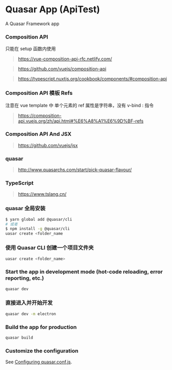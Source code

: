 # Quasar App (ApiTest)

A Quasar Framework app

### Composition API

只能在 setup 函数内使用

> https://vue-composition-api-rfc.netlify.com/

> https://github.com/vuejs/composition-api

> https://typescript.nuxtjs.org/cookbook/components/#composition-api

### Composition API 模板 Refs

注意在 vue template 中 单个元素的 ref 属性是字符串，没有 v-bind : 指令

> https://composition-api.vuejs.org/zh/api.html#%E6%A8%A1%E6%9D%BF-refs

### Composition API And JSX

> https://github.com/vuejs/jsx

### quasar

> http://www.quasarchs.com/start/pick-quasar-flavour/

### TypeScript

> https://www.tslang.cn/

### quasar 全局安装

```bash
$ yarn global add @quasar/cli
# 或者
$ npm install -g @quasar/cli
uasar create <folder_name
```

### 使用 Quasar CLI 创建一个项目文件夹

```bash
uasar create <folder_name>
```

### Start the app in development mode (hot-code reloading, error reporting, etc.)

```bash
quasar dev
```

### 直接进入并开始开发

```bash
quasar dev -m electron
```

### Build the app for production

```bash
quasar build
```

### Customize the configuration

See [Configuring quasar.conf.js](https://quasar.dev/quasar-cli/quasar-conf-js).
